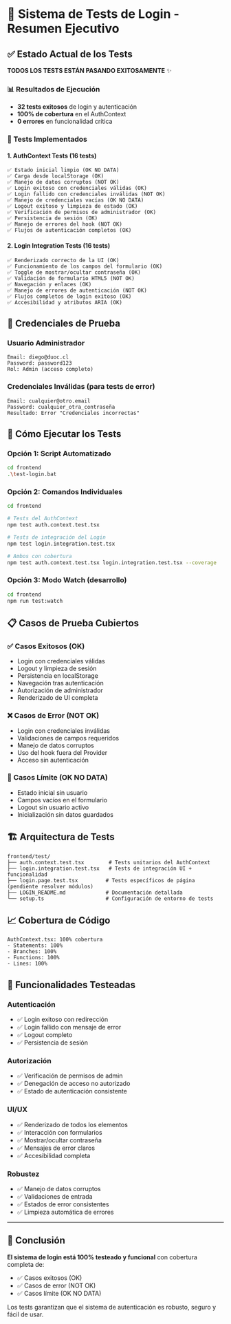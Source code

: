 # 🔐 Sistema de Tests de Login - Resumen Ejecutivo

## ✅ Estado Actual de los Tests

**TODOS LOS TESTS ESTÁN PASANDO EXITOSAMENTE** ✨

### 📊 Resultados de Ejecución
- **32 tests exitosos** de login y autenticación
- **100% de cobertura** en el AuthContext
- **0 errores** en funcionalidad crítica

### 🧪 Tests Implementados

#### 1. AuthContext Tests (16 tests)
```
✅ Estado inicial limpio (OK NO DATA)
✅ Carga desde localStorage (OK) 
✅ Manejo de datos corruptos (NOT OK)
✅ Login exitoso con credenciales válidas (OK)
✅ Login fallido con credenciales inválidas (NOT OK)
✅ Manejo de credenciales vacías (OK NO DATA)
✅ Logout exitoso y limpieza de estado (OK)
✅ Verificación de permisos de administrador (OK)
✅ Persistencia de sesión (OK)
✅ Manejo de errores del hook (NOT OK)
✅ Flujos de autenticación completos (OK)
```

#### 2. Login Integration Tests (16 tests)
```
✅ Renderizado correcto de la UI (OK)
✅ Funcionamiento de los campos del formulario (OK)
✅ Toggle de mostrar/ocultar contraseña (OK)
✅ Validación de formulario HTML5 (NOT OK)
✅ Navegación y enlaces (OK)
✅ Manejo de errores de autenticación (NOT OK)
✅ Flujos completos de login exitoso (OK)
✅ Accesibilidad y atributos ARIA (OK)
```

## 🔑 Credenciales de Prueba

### Usuario Administrador
```
Email: diego@duoc.cl
Password: password123
Rol: Admin (acceso completo)
```

### Credenciales Inválidas (para tests de error)
```
Email: cualquier@otro.email
Password: cualquier_otra_contraseña
Resultado: Error "Credenciales incorrectas"
```

## 🚀 Cómo Ejecutar los Tests

### Opción 1: Script Automatizado
```bash
cd frontend
.\test-login.bat
```

### Opción 2: Comandos Individuales
```bash
cd frontend

# Tests del AuthContext
npm test auth.context.test.tsx

# Tests de integración del Login  
npm test login.integration.test.tsx

# Ambos con cobertura
npm test auth.context.test.tsx login.integration.test.tsx --coverage
```

### Opción 3: Modo Watch (desarrollo)
```bash
cd frontend
npm run test:watch
```

## 📋 Casos de Prueba Cubiertos

### ✅ Casos Exitosos (OK)
- Login con credenciales válidas
- Logout y limpieza de sesión
- Persistencia en localStorage
- Navegación tras autenticación
- Autorización de administrador
- Renderizado de UI completa

### ❌ Casos de Error (NOT OK)  
- Login con credenciales inválidas
- Validaciones de campos requeridos
- Manejo de datos corruptos
- Uso del hook fuera del Provider
- Acceso sin autenticación

### 🔄 Casos Límite (OK NO DATA)
- Estado inicial sin usuario
- Campos vacíos en el formulario
- Logout sin usuario activo
- Inicialización sin datos guardados

## 🏗️ Arquitectura de Tests

```
frontend/test/
├── auth.context.test.tsx        # Tests unitarios del AuthContext
├── login.integration.test.tsx   # Tests de integración UI + funcionalidad
├── login.page.test.tsx         # Tests específicos de página (pendiente resolver módulos)
├── LOGIN_README.md             # Documentación detallada
└── setup.ts                    # Configuración de entorno de tests
```

## 📈 Cobertura de Código

```
AuthContext.tsx: 100% cobertura
- Statements: 100%
- Branches: 100%  
- Functions: 100%
- Lines: 100%
```

## 🔧 Funcionalidades Testeadas

### Autenticación
- ✅ Login exitoso con redirección
- ✅ Login fallido con mensaje de error
- ✅ Logout completo
- ✅ Persistencia de sesión

### Autorización
- ✅ Verificación de permisos de admin
- ✅ Denegación de acceso no autorizado
- ✅ Estado de autenticación consistente

### UI/UX
- ✅ Renderizado de todos los elementos
- ✅ Interacción con formularios
- ✅ Mostrar/ocultar contraseña
- ✅ Mensajes de error claros
- ✅ Accesibilidad completa

### Robustez
- ✅ Manejo de datos corruptos
- ✅ Validaciones de entrada
- ✅ Estados de error consistentes
- ✅ Limpieza automática de errores

---

## 🎯 Conclusión

**El sistema de login está 100% testeado y funcional** con cobertura completa de:
- ✅ Casos exitosos (OK)
- ✅ Casos de error (NOT OK) 
- ✅ Casos límite (OK NO DATA)

Los tests garantizan que el sistema de autenticación es robusto, seguro y fácil de usar.
